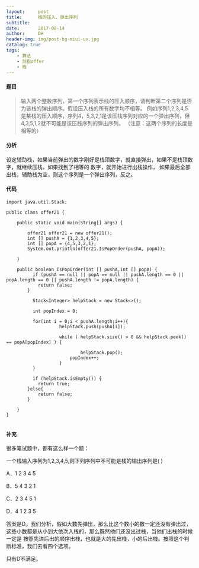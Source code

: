 ```yaml
---
layout:     post
title:      栈的压入、弹出序列
subtitle:   
date:       2017-08-14
author:     DH
header-img: img/post-bg-miui-ux.jpg 
catalog: true
tags:
    - 算法
    - 剑指offer
    - 栈
---
```



#### 题目

>输入两个整数序列，第一个序列表示栈的压入顺序，请判断第二个序列是否为该栈的弹出顺序。假设压入栈的所有数字均不相等。
例如序列1,2,3,4,5是某栈的压入顺序，序列4，5,3,2,1是该压栈序列对应的一个弹出序列，但4,3,5,1,2就不可能是该压栈序列的弹出序列。
（注意：这两个序列的长度是相等的）

#### 分析

设定辅助栈，如果当前弹出的数字刚好是栈顶数字，就直接弹出，如果不是栈顶数字，就继续压栈，如果找到了相等的 数字，就开始进行出栈操作，
如果最后全部出栈，辅助栈为空，则这个序列是一个弹出序列，反之。

#### 代码

```
import java.util.Stack;

public class offer21 {

	public static void main(String[] args) {
		
		offer21 offer21 = new offer21();
		int [] pushA = {1,2,3,4,5};
		int [] popA = {4,5,3,2,1};
		System.out.println(offer21.IsPopOrder(pushA, popA));

	}
	
	public boolean IsPopOrder(int [] pushA,int [] popA) {
	      if (pushA == null || popA == null || pushA.length == 0 || popA.length == 0 || pushA.length != popA.length) {
			return false;
		}
	      
	      Stack<Integer> helpStack = new Stack<>();
	      
	      int popIndex = 0;
	      
	      for(int i = 0;i < pushA.length;i++){
	    	  		helpStack.push(pushA[i]);
	    	  		
	    	  		while ( helpStack.size() > 0 && helpStack.peek() == popA[popIndex] ) {
						
	    	  				helpStack.pop();
						popIndex++;
					}
	      }
	      
	      if (helpStack.isEmpty()) {
			return true;
		}else{
			return false;
		}
	      
    }
}
		

```

#### 补充

很多笔试题中，都有这么样一个题：

一个栈输入序列为1,2,3,4,5,则下列序列中不可能是栈的输出序列是( )

A．1 2 3 4 5

B．5 4 3 2 1

C．2 3 4 5 1 

D．4 1 2 3 5


答案是D。我们分析，假如大数先弹出，那么比这个数小的数一定还没有弹出过，这些小数都是从小到大依次入栈的，那么既然他们还没出过栈，当他们出栈的时候一定是
按照先进后出的顺序出栈，也就是大的先出栈，小的后出栈。按照这个判断标准，我们去看四个选项。

只有D不满足。
